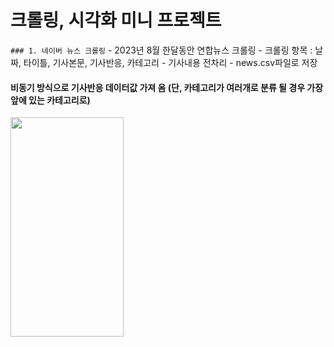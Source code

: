 # 크롤링, 시각화 미니 프로젝트

`### 1. 네이버 뉴스 크롤링`
      - 2023년 8월 한달동안 연합뉴스 크롤링 
      - 크롤링 항목 : 날짜, 타이틀, 기사본문, 기사반응, 카테고리
      - 기사내용 전차리 
      - news.csv파일로 저장

#### 비동기 방식으로 기사반응 데이터값 가져 옴 (단, 카테고리가 여러개로 분류 될 경우 가장 앞에 있는 카테고리로)
<img src="https://github.com/yumioh/data_analysis/assets/38059057/8547f4ff-fd7f-478c-8ad4-dc66fc0c8475" width="60%" height="30%"/>



